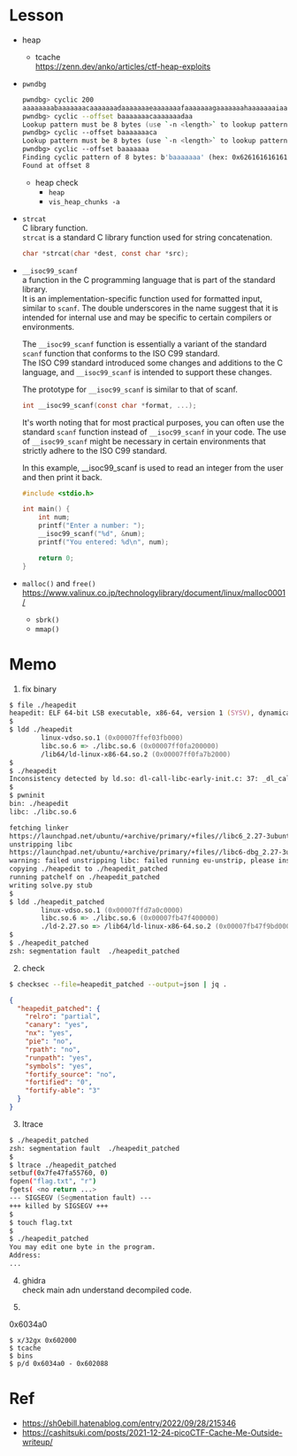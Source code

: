 # Lesson
- heap
  - tcache  
    https://zenn.dev/anko/articles/ctf-heap-exploits  
- `pwndbg`
  ```zsh
  pwndbg> cyclic 200
  aaaaaaaabaaaaaaacaaaaaaadaaaaaaaeaaaaaaafaaaaaaagaaaaaaahaaaaaaaiaaaaaaajaaaaaaakaaaaaaalaaaaaaamaaaaaaanaaaaaaaoaaaaaaapaaaaaaaqaaaaaaaraaaaaaasaaaaaaataaaaaaauaaaaaaavaaaaaaawaaaaaaaxaaaaaaayaaaaaaa
  pwndbg> cyclic --offset baaaaaaacaaaaaaadaa
  Lookup pattern must be 8 bytes (use `-n <length>` to lookup pattern of different length)
  pwndbg> cyclic --offset baaaaaaaca
  Lookup pattern must be 8 bytes (use `-n <length>` to lookup pattern of different length)
  pwndbg> cyclic --offset baaaaaaa
  Finding cyclic pattern of 8 bytes: b'baaaaaaa' (hex: 0x6261616161616161)
  Found at offset 8
  ```
  - heap check
    - `heap`
    - `vis_heap_chunks -a`
- `strcat`  
  C library function.   
   `strcat` is a standard C library function used for string concatenation.  
   ```c
   char *strcat(char *dest, const char *src);
   ```
- `__isoc99_scanf`  
  a function in the C programming language that is part of the standard library.  
  It is an implementation-specific function used for formatted input, similar to `scanf`.   The double underscores in the name suggest that it is intended for internal use and may be specific to certain compilers or environments.  

  The `__isoc99_scanf` function is essentially a variant of the standard `scanf` function that conforms to the ISO C99 standard.  
  The ISO C99 standard introduced some changes and additions to the C language, and `__isoc99_scanf` is intended to support these changes.  

  The prototype for `__isoc99_scanf` is similar to that of scanf.  

  ```c
  int __isoc99_scanf(const char *format, ...);
  ```

  It's worth noting that for most practical purposes, you can often use the standard `scanf` function instead of `__isoc99_scanf` in your code. The use of `__isoc99_scanf` might be necessary in certain environments that strictly adhere to the ISO C99 standard.

  In this example, __isoc99_scanf is used to read an integer from the user and then print it back.  
  ```c
  #include <stdio.h>

  int main() {
      int num;
      printf("Enter a number: ");
      __isoc99_scanf("%d", &num);
      printf("You entered: %d\n", num);

      return 0;
  }
  ```
- `malloc()` and `free()`  
  https://www.valinux.co.jp/technologylibrary/document/linux/malloc0001/
  - `sbrk()`
  - `mmap()`

# Memo
1. fix binary
```zsh
$ file ./heapedit
heapedit: ELF 64-bit LSB executable, x86-64, version 1 (SYSV), dynamically linked, interpreter /lib64/ld-linux-x86-64.so.2, for GNU/Linux 3.2.0, BuildID[sha1]=6967c296c25feb50c480b4edb5c56c234bb30392, not stripped
$
$ ldd ./heapedit
        linux-vdso.so.1 (0x00007ffef03fb000)
        libc.so.6 => ./libc.so.6 (0x00007ff0fa200000)
        /lib64/ld-linux-x86-64.so.2 (0x00007ff0fa7b2000)
$
$ ./heapedit
Inconsistency detected by ld.so: dl-call-libc-early-init.c: 37: _dl_call_libc_early_init: Assertion 'sym != NULL' failed!
$
$ pwninit
bin: ./heapedit
libc: ./libc.so.6

fetching linker
https://launchpad.net/ubuntu/+archive/primary/+files//libc6_2.27-3ubuntu1.2_amd64.deb
unstripping libc
https://launchpad.net/ubuntu/+archive/primary/+files//libc6-dbg_2.27-3ubuntu1.2_amd64.deb
warning: failed unstripping libc: failed running eu-unstrip, please install elfutils: No such file or directory (os error 2)
copying ./heapedit to ./heapedit_patched
running patchelf on ./heapedit_patched  
writing solve.py stub
$
$ ldd ./heapedit_patched
        linux-vdso.so.1 (0x00007ffd7a0c0000)
        libc.so.6 => ./libc.so.6 (0x00007fb47f400000)
        ./ld-2.27.so => /lib64/ld-linux-x86-64.so.2 (0x00007fb47f9bd000)
$
$ ./heapedit_patched
zsh: segmentation fault  ./heapedit_patched
```

2. check
```zsh
$ checksec --file=heapedit_patched --output=json | jq .
```
```json
{
  "heapedit_patched": {
    "relro": "partial",
    "canary": "yes",
    "nx": "yes",
    "pie": "no",
    "rpath": "no",
    "runpath": "yes",
    "symbols": "yes",
    "fortify_source": "no",
    "fortified": "0",
    "fortify-able": "3"
  }
}
```

3. ltrace
```zsh
$ ./heapedit_patched
zsh: segmentation fault  ./heapedit_patched
$
$ ltrace ./heapedit_patched
setbuf(0x7fe47fa55760, 0)                                                 = <void>
fopen("flag.txt", "r")                                                    = 0
fgets( <no return ...>
--- SIGSEGV (Segmentation fault) ---
+++ killed by SIGSEGV +++
$
$ touch flag.txt
$
$ ./heapedit_patched
You may edit one byte in the program.
Address:
...
```

4. ghidra  
check main adn understand decompiled code.  

5.
 0x6034a0
 ```
 $ x/32gx 0x602000
 $ tcache
 $ bins
 $ p/d 0x6034a0 - 0x602088
 ```

# Ref
- https://sh0ebill.hatenablog.com/entry/2022/09/28/215346  
- https://cashitsuki.com/posts/2021-12-24-picoCTF-Cache-Me-Outside-writeup/
